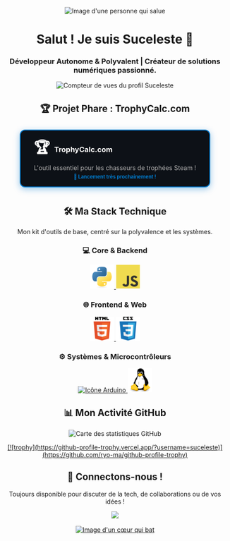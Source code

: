 <!--
✨ README.md - Version DÉFINITIVE (Liens Directs Garanti) ✨
Tous les liens et images sont insérés via des chemins directs (HTTPS) pour garantir un affichage et un clic corrects.
-->

<p align="center">
<!-- GIF de bienvenue -->
<img src="https://media.giphy.com/media/WFZvB7VIXBgiz3oDXE/giphy.gif" width="60" alt="Image d'une personne qui salue"/>
</p>

<h1 align="center">Salut ! Je suis Suceleste 👋</h1>

<h3 align="center">
Développeur Autonome & Polyvalent | Créateur de solutions numériques passionné.
</h3>

<p align="center">
<!-- Badge de Vues du Profil (LIEN IMAGE DIRECT CORRIGÉ) -->
<img src="https://komarev.com/ghpvc/%3Fusername%3Dsuceleste%26label%3DVues%2520du%2520profil%26color%3D2196F3%26style%3Dflat-square" alt="Compteur de vues du profil Suceleste" />
</p>

<div align="center">

<h2>🏆 Projet Phare : TrophyCalc.com</h2>

<!-- Bannière du Projet - LIEN DIRECT TrophyCalc.com CORRIGÉ -->

<a href="https://TrophyCalc.com" target="_blank" rel="noopener noreferrer" style="text-decoration: none;">
<div style="
display: inline-block;
padding: 15px 30px;
margin: 10px 0;
border: 2px solid #007ACC;
border-radius: 12px;
background-color: #0d1117;
box-shadow: 0 4px 15px rgba(0, 119, 204, 0.4);
transition: all 0.3s ease;
">
<h3 style="color: #FFFFFF; margin: 0; display: flex; align-items: center; gap: 10px;">
<span style="font-size: 2em;">🏆</span>
TrophyCalc.com
</h3>
<p style="color: #B0B0B0; margin: 5px 0 0 0;">
L'outil essentiel pour les chasseurs de trophées Steam !
</p>
<span style="color: #007ACC; font-weight: bold; font-size: 0.8em; margin-top: 5px; display: block;">
🚀 Lancement très prochainement !
</span>
</div>
</a>

</div>

<h2 align="center">🛠️ Ma Stack Technique</h2>
<p align="center">Mon kit d'outils de base, centré sur la polyvalence et les systèmes.</p>

<h3 align="center">💻 Core & Backend</h3>
<p align="center">
<!-- LIEN DIRECT PYTHON -->
<a href="https://www.python.org" target="_blank" rel="noreferrer"> <img src="https://raw.githubusercontent.com/devicons/devicon/master/icons/python/python-original.svg" alt="Icône Python" width="55" height="55"/> </a>
<!-- LIEN DIRECT JAVASCRIPT -->
<a href="https://developer.mozilla.org/en-US/docs/Web/JavaScript" target="_blank" rel="noreferrer"> <img src="https://raw.githubusercontent.com/devicons/devicon/master/icons/javascript/javascript-original.svg" alt="Icône JavaScript" width="55" height="55"/> </a>
</p>

<h3 align="center">🌐 Frontend & Web</h3>
<p align="center">
<!-- LIEN DIRECT HTML5 -->
<a href="https://www.w3.org/html/" target="_blank" rel="noreferrer"> <img src="https://raw.githubusercontent.com/devicons/devicon/master/icons/html5/html5-original-wordmark.svg" alt="Icône HTML5" width="55" height="55"/> </a>
<!-- LIEN DIRECT CSS3 -->
<a href="https://www.w3schools.com/css/" target="_blank" rel="noreferrer"> <img src="https://raw.githubusercontent.com/devicons/devicon/master/icons/css3/css3-original-wordmark.svg" alt="Icône CSS3" width="55" height="55"/> </a>
</p>

<h3 align="center">⚙️ Systèmes & Microcontrôleurs</h3>
<p align="center">
<!-- LIEN DIRECT ARDUINO -->
<a href="https://www.arduino.cc/" target="_blank" rel="noreferrer"> <img src="https://cdn.worldvectorlogo.com/logos/arduino-1.svg" alt="Icône Arduino" width="55" height="55"/> </a>
<!-- LIEN DIRECT LINUX -->
<a href="https://www.linux.org/" target="_blank" rel="noreferrer"> <img src="https://raw.githubusercontent.com/devicons/devicon/master/icons/linux/linux-original.svg" alt="Icône Linux" width="55" height="55"/> </a>
</p>

<h2 align="center">📊 Mon Activité GitHub</h2>

<p align="center">
<!-- Cartes de Stats (LIEN IMAGE DIRECT CORRIGÉ) -->
<img
src="https://github-readme-stats.vercel.app/api%3Fusername%3Dsuceleste%26show_icons%3Dtrue%26locale%3Dfr%26theme%3Ddark%26hide_border%3Dtrue"
alt="Carte des statistiques GitHub"
width="450"
/>
</p>

<p align="center">
<!-- Trophées GitHub (LIEN IMAGE DIRECT CORRIGÉ) -->
<a href="https://github.com/ryo-ma/github-profile-trophy">
[![trophy](https://github-profile-trophy.vercel.app/?username=suceleste)](https://github.com/ryo-ma/github-profile-trophy)
</a>
</p>

<h2 align="center">🤝 Connectons-nous !</h2>
<p align="center">Toujours disponible pour discuter de la tech, de collaborations ou de vos idées !</p>

<p align="center">
<!-- LIEN DIRECT Buy Me a Coffee (CORRIGÉ) -->
<a href="https://buymeacoffee.com/suceleste" target="_blank">
<img src='https://img.shields.io/badge/Aide%2520moi%2520ici-FFDD00%3Fstyle%3Dfor-the-badge%26logo%3Dbuy-me-a-coffee%26logoColor%3Dblack" alt="Badge Buy Me a Coffee"/>
</a>
&nbsp;
<!-- LIEN DIRECT LinkedIn (CORRIGÉ) -->
<a href="https://linkedin.com/in/votre-profil-linkedin" target="_blank">
<img src="https://img.shields.io/badge/LinkedIn-0077B5%3Fstyle%3Dfor-the-badge%26logo%3Dlinkedin%26logoColor%3Dwhite" alt="Badge LinkedIn"/>
</a>
</p>

<p align="center" style="margin-top: 20px;">
Votre soutien est apprécié pour m'aider à développer mes projets !
</p>

<p align="center">
<!-- GIF de soutien -->
<img width="50" src="https://media.giphy.com/media/iJ6tLL77d1j4PgKJhe/giphy.gif" alt="Image d'un cœur qui bat"/>
</p>
